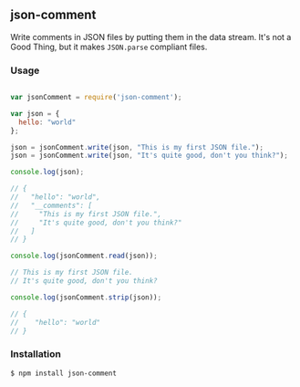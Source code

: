 json-comment
------------

Write comments in JSON files by putting them in the data stream.
It's not a Good Thing, but it makes `JSON.parse` compliant files.

### Usage

```javascript

var jsonComment = require('json-comment');

var json = {
  hello: "world"
};

json = jsonComment.write(json, "This is my first JSON file.");
json = jsonComment.write(json, "It's quite good, don't you think?");

console.log(json);

// {
//   "hello": "world",
//   "__comments": [
//     "This is my first JSON file.",
//     "It's quite good, don't you think?"
//   ]
// }

console.log(jsonComment.read(json));

// This is my first JSON file.
// It's quite good, don't you think?

console.log(jsonComment.strip(json));

// {
//    "hello": "world"
// }

```

### Installation

```
$ npm install json-comment
```
